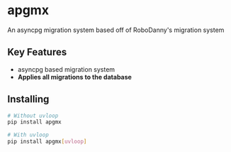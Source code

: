 # apgmx

An asyncpg migration system based off of RoboDanny's migration system

## Key Features

- asyncpg based migration system
- **Applies all migrations to the database**

## Installing

```bash
# Without uvloop
pip install apgmx

# With uvloop
pip install apgmx[uvloop]
```